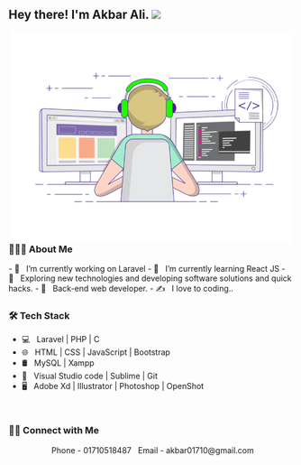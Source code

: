 
<!--
**AkbarAli-coder/AkbarAli-coder** is a ✨ _special_ ✨ repository because its `README.md` (this file) appears on your GitHub profile.

Here are some ideas to get you started:


- 🌱 I’m currently learning ...
- 👯 I’m looking to collaborate on ...
- 🤔 I’m looking for help with ...
- 💬 Ask me about ...
- 📫 How to reach me: ...
- 😄 Pronouns: ...
- ⚡ Fun fact: ...
-->

<h2> Hey there! I'm Akbar Ali. <img src="https://github.com/souvikguria98/souvikguria98/blob/master/Hi.gif" width="25"></h2>
<img align="right" alt="GIF" src="https://raw.githubusercontent.com/devSouvik/devSouvik/master/gif3.gif" width="500"/>

<h3> 👨🏻‍💻 About Me </h3>
- 🔭 &nbsp; I’m currently working on Laravel 
- 🔭 &nbsp; I’m currently learning React JS
- 🤔 &nbsp; Exploring new technologies and developing software solutions and quick hacks.
- 💼 &nbsp; Back-end web developer.
- ✍️ &nbsp; I love to coding..


<h3>🛠 Tech Stack</h3>

- 💻 &nbsp; Laravel | PHP | C  
- 🌐 &nbsp; HTML | CSS | JavaScript | Bootstrap 
- 🛢 &nbsp; MySQL | Xampp
- 🔧 &nbsp; Visual Studio code | Sublime | Git
- 🖥 &nbsp; Adobe Xd | Illustrator | Photoshop | OpenShot

<br>



<h3> 🤝🏻 Connect with Me </h3>

<p align="center">
&nbsp; Phone - 01710518487  
&nbsp; Email - akbar01710@gmail.com  
</p>
